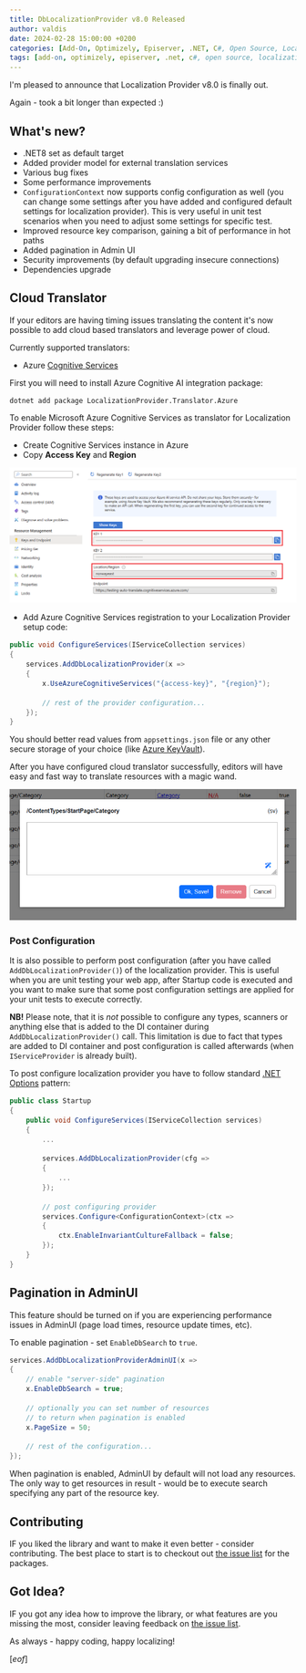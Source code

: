 ```yaml
---
title: DbLocalizationProvider v8.0 Released
author: valdis
date: 2024-02-28 15:00:00 +0200
categories: [Add-On, Optimizely, Episerver, .NET, C#, Open Source, Localization, Localization Provider]
tags: [add-on, optimizely, episerver, .net, c#, open source, localization, localization provider]
---
```


I'm pleased to announce that Localization Provider v8.0 is finally out.

Again - took a bit longer than expected :)

## What's new?

* .NET8 set as default target
* Added provider model for external translation services
* Various bug fixes
* Some performance improvements
* `ConfigurationContext` now supports config configuration as well (you can change some settings after you have added and configured default settings for localization provider). This is very useful in unit test scenarios when you need to adjust some settings for specific test.
* Improved resource key comparison, gaining a bit of performance in hot paths
* Added pagination in Admin UI
* Security improvements (by default upgrading insecure connections)
* Dependencies upgrade

## Cloud Translator

If your editors are having timing issues translating the content it's now possible to add cloud based translators and leverage power of cloud.

Currently supported translators:

* Azure [Cognitive Services](https://learn.microsoft.com/en-us/azure/ai-services/translator/translator-overview)

First you will need to install Azure Cognitive AI integration package:

```
dotnet add package LocalizationProvider.Translator.Azure
```

To enable Microsoft Azure Cognitive Services as translator for Localization Provider follow these steps:

* Create Cognitive Services instance in Azure
* Copy **Access Key** and **Region**

![](/assets/img/2024/02/auto-translate-1.png)

* Add Azure Cognitive Services registration to your Localization Provider setup code:

```csharp
public void ConfigureServices(IServiceCollection services)
{
    services.AddDbLocalizationProvider(x =>
    {
        x.UseAzureCognitiveServices("{access-key}", "{region}");

        // rest of the provider configuration...
    });
}
```

You should better read values from `appsettings.json` file or any other secure storage of your choice (like [Azure KeyVault](https://azure.microsoft.com/en-us/products/key-vault)).

After you have configured cloud translator successfully, editors will have easy and fast way to translate resources with a magic wand.

![](/assets/img/2024/02/auto-translate-2.png)

### Post Configuration

It is also possible to perform post configuration (after you have called `AddDbLocalizationProvider()`) of the localization provider.
This is useful when you are unit testing your web app, after Startup code is executed and you want to make sure that some post configuration settings are applied for your unit tests to execute correctly.

**NB!** Please note, that it is *not* possible to configure any types, scanners or anything else that is added to the DI container during `AddDbLocalizationProvider()` call. This limitation is due to fact that types are added to DI container and post configuration is called afterwards (when `IServiceProvider` is already built).

To post configure localization provider you have to follow standard [.NET Options](https://learn.microsoft.com/en-us/dotnet/core/extensions/options) pattern:

```csharp
public class Startup
{
    public void ConfigureServices(IServiceCollection services)
    {
        ...

        services.AddDbLocalizationProvider(cfg =>
        {
            ...
        });

        // post configuring provider
        services.Configure<ConfigurationContext>(ctx =>
        {
            ctx.EnableInvariantCultureFallback = false;
        });
    }
}
```

## Pagination in AdminUI

This feature should be turned on if you are experiencing performance issues in AdminUI (page load times, resource update times, etc).

To enable pagination - set `EnableDbSearch` to `true`.

```csharp
services.AddDbLocalizationProviderAdminUI(x =>
{
    // enable "server-side" pagination
    x.EnableDbSearch = true;

    // optionally you can set number of resources
    // to return when pagination is enabled
    x.PageSize = 50;

    // rest of the configuration...
});
```

When pagination is enabled, AdminUI by default will not load any resources. The only way to get resources in result - would be to execute search specifying any part of the resource key.

## Contributing

IF you liked the library and want to make it even better - consider contributing. The best place to start is to checkout out [the issue list](https://github.com/valdisiljuconoks/LocalizationProvider/issues) for the packages.

## Got Idea?

IF you got any idea how to improve  the library, or what features are you missing the most, consider leaving feedback on [the issue list](https://github.com/valdisiljuconoks/LocalizationProvider/issues).

As always - happy coding, happy localizing!

[*eof*]
